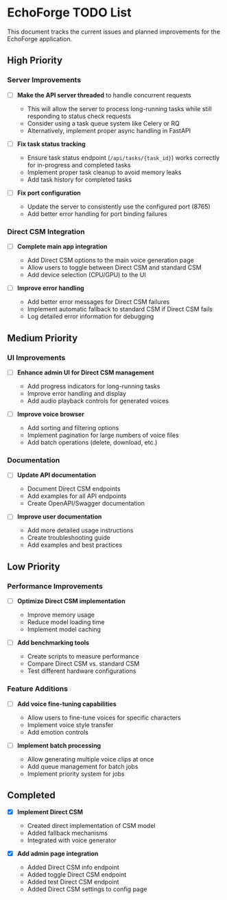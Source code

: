 # EchoForge TODO List

This document tracks the current issues and planned improvements for the EchoForge application.

## High Priority

### Server Improvements

- [ ] **Make the API server threaded** to handle concurrent requests
  - This will allow the server to process long-running tasks while still responding to status check requests
  - Consider using a task queue system like Celery or RQ
  - Alternatively, implement proper async handling in FastAPI

- [ ] **Fix task status tracking**
  - Ensure task status endpoint (`/api/tasks/{task_id}`) works correctly for in-progress and completed tasks
  - Implement proper task cleanup to avoid memory leaks
  - Add task history for completed tasks

- [ ] **Fix port configuration**
  - Update the server to consistently use the configured port (8765)
  - Add better error handling for port binding failures

### Direct CSM Integration

- [ ] **Complete main app integration**
  - Add Direct CSM options to the main voice generation page
  - Allow users to toggle between Direct CSM and standard CSM
  - Add device selection (CPU/GPU) to the UI

- [ ] **Improve error handling**
  - Add better error messages for Direct CSM failures
  - Implement automatic fallback to standard CSM if Direct CSM fails
  - Log detailed error information for debugging

## Medium Priority

### UI Improvements

- [ ] **Enhance admin UI for Direct CSM management**
  - Add progress indicators for long-running tasks
  - Improve error handling and display
  - Add audio playback controls for generated voices

- [ ] **Improve voice browser**
  - Add sorting and filtering options
  - Implement pagination for large numbers of voice files
  - Add batch operations (delete, download, etc.)

### Documentation

- [ ] **Update API documentation**
  - Document Direct CSM endpoints
  - Add examples for all API endpoints
  - Create OpenAPI/Swagger documentation

- [ ] **Improve user documentation**
  - Add more detailed usage instructions
  - Create troubleshooting guide
  - Add examples and best practices

## Low Priority

### Performance Improvements

- [ ] **Optimize Direct CSM implementation**
  - Improve memory usage
  - Reduce model loading time
  - Implement model caching

- [ ] **Add benchmarking tools**
  - Create scripts to measure performance
  - Compare Direct CSM vs. standard CSM
  - Test different hardware configurations

### Feature Additions

- [ ] **Add voice fine-tuning capabilities**
  - Allow users to fine-tune voices for specific characters
  - Implement voice style transfer
  - Add emotion controls

- [ ] **Implement batch processing**
  - Allow generating multiple voice clips at once
  - Add queue management for batch jobs
  - Implement priority system for jobs

## Completed

- [x] **Implement Direct CSM**
  - Created direct implementation of CSM model
  - Added fallback mechanisms
  - Integrated with voice generator

- [x] **Add admin page integration**
  - Added Direct CSM info endpoint
  - Added toggle Direct CSM endpoint
  - Added test Direct CSM endpoint
  - Added Direct CSM settings to config page 